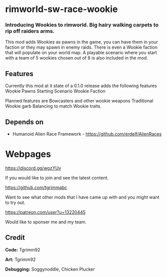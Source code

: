 # rimworld-sw-race-wookie
### Introducing Wookies to rimworld. Big hairy walking carpets to rip off raiders arms.

This mod adds Wookies as pawns in the game, you can have them in your faction or they may spawn in enemy raids. There is even a Wookie faction that will populate on your world map. A playable scenario where you start with a team of 5 wookies chosen out of 8 is also included in the mod.

## Features
Currently this mod at it state of a 0.1.0 release adds the following features
Wookie Pawns
Starting Scenario
Wookie Faction

Planned features are
Bowcasters and other wookie weapons
Traditional Wookie garb
Balancing to match Wookie traits.

## Depends on
- Humanoid Alien Race Framework - https://github.com/erdelf/AlienRaces

# Webpages
https://discord.gg/wgzYUv

If you would like to join and see the latest content.

https://github.com/tgrimmabc

Want to see what other mods that I have came up with and you might want to try out.

https://patreon.com/user?u=13220445

Would like to sponser me and my team. 

## Credit
**Code:** Tgrimm92

**Art:** Tgrimm92

**Debugging:** Soggynoddle, Chicken Plucker
